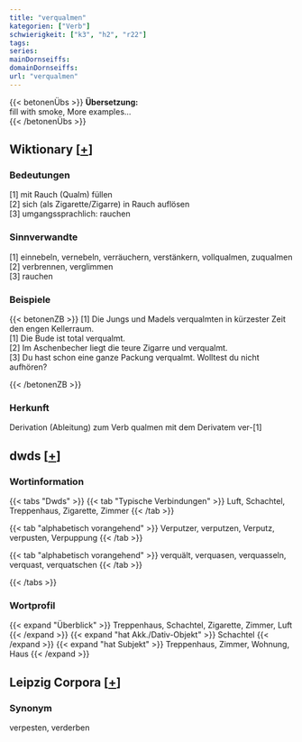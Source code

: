 ```yaml
---
title: "verqualmen"
kategorien: ["Verb"]
schwierigkeit: ["k3", "h2", "r22"]
tags:
series:
mainDornseiffs:
domainDornseiffs:
url: "verqualmen"
---
```


{{< betonenÜbs >}}
**Übersetzung:**  
fill with smoke, More examples...  
{{< /betonenÜbs >}}

## Wiktionary [[+](https://de.wiktionary.org/wiki/verqualmen)]

### Bedeutungen
[1] mit Rauch (Qualm) füllen  
[2] sich (als Zigarette/Zigarre) in Rauch auflösen  
[3] umgangssprachlich: rauchen  

### Sinnverwandte
[1] einnebeln, vernebeln, verräuchern, verstänkern, vollqualmen, zuqualmen  
[2] verbrennen, verglimmen  
[3] rauchen  

### Beispiele
{{< betonenZB >}}
[1] Die Jungs und Madels verqualmten in kürzester Zeit den engen Kellerraum.  
[1] Die Bude ist total verqualmt.  
[2] Im Aschenbecher liegt die teure Zigarre und verqualmt.  
[3] Du hast schon eine ganze Packung verqualmt. Wolltest du nicht aufhören?  

{{< /betonenZB >}}
### Herkunft
Derivation (Ableitung) zum Verb qualmen mit dem Derivatem ver-[1]  



## dwds [[+](https://www.dwds.de/wb/verqualmen)]

### Wortinformation
{{< tabs "Dwds" >}}
{{< tab "Typische Verbindungen" >}}
Luft, Schachtel, Treppenhaus, Zigarette, Zimmer
{{< /tab >}}

{{< tab "alphabetisch vorangehend" >}}
Verputzer, verputzen, Verputz, verpusten, Verpuppung
{{< /tab >}}

{{< tab "alphabetisch vorangehend" >}}
verquält, verquasen, verquasseln, verquast, verquatschen
{{< /tab >}}

{{< /tabs >}}

### Wortprofil
{{< expand "Überblick" >}} Treppenhaus, Schachtel, Zigarette, Zimmer, Luft {{< /expand >}}
{{< expand "hat Akk./Dativ-Objekt" >}} Schachtel {{< /expand >}}
{{< expand "hat Subjekt" >}} Treppenhaus, Zimmer, Wohnung, Haus {{< /expand >}}

## Leipzig Corpora [[+](https://corpora.uni-leipzig.de/en/res?word=verqualmen&corpusId=deu_newscrawl-public_2018)]


### Synonym
verpesten, verderben

